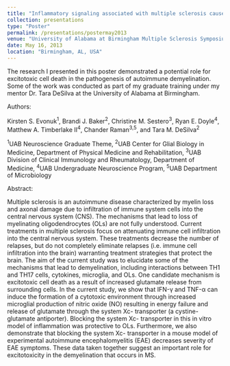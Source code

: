 ```yaml
---
title: "Inflammatory signaling associated with multiple sclerosis causes excitotoxicity to oligodendrocytes."
collection: presentations
type: "Poster"
permalink: /presentations/postermay2013
venue: "University of Alabama at Birmingham Multiple Sclerosis Symposium"
date: May 16, 2013
location: "Birmingham, AL, USA"
---
```


The research I presented in this poster demonstrated a potential role for excitotoxic cell death in the pathogenesis of autoimmune demyelination. Some of the work was conducted as part of my graduate training under my mentor Dr. Tara DeSilva at the University of Alabama at Birmingham.

Authors: 

Kirsten S. Evonuk<sup>1</sup>, Brandi J. Baker<sup>2</sup>, Christine M. Sestero<sup>3</sup>, Ryan E. Doyle<sup>4</sup>, Matthew A. Timberlake II<sup>4</sup>, Chander Raman<sup>3,5</sup>, and Tara M. DeSilva<sup>2</sup>

<sup>1</sup>UAB Neuroscience Graduate Theme, <sup>2</sup>UAB Center for Glial Biology in Medicine, Department of Physical Medicine and Rehabilitation, <sup>3</sup>UAB Division of Clinical Immunology and Rheumatology, Department of Medicine, <sup>4</sup>UAB Undergraduate Neuroscience Program, <sup>5</sup>UAB Department of Microbiology 


Abstract:

Multiple sclerosis is an autoimmune disease characterized by myelin loss and axonal damage due to infiltration of immune system cells into the central nervous system (CNS).  The mechanisms that lead to loss of myelinating oligodendrocytes (OLs) are not fully understood. Current treatments in multiple sclerosis focus on attenuating immune cell infiltration into the central nervous system. These treatments decrease the number of relapses, but do not completely eliminate relapses (i.e. immune cell infiltration into the brain) warranting treatment strategies that protect the brain. The aim of the current study was to elucidate some of the mechanisms that lead to demyelination, including interactions between TH1 and TH17 cells, cytokines, microglia, and OLs. One candidate mechanism is excitotoxic cell death as a result of increased glutamate release from surrounding cells. In the current study, we show that IFN-γ and TNF-α can induce the formation of a cytotoxic environment through increased microglial production of nitric oxide (NO) resulting in energy failure and release of glutamate through the system Xc- transporter (a cystine-glutamate antiporter). Blocking the system Xc- transporter in this in vitro model of inflammation was protective to OLs. Furthermore, we also demonstrate that blocking the system Xc- transporter in a mouse model of experimental autoimmune encephalomyelitis (EAE) decreases severity of EAE symptoms. These data taken together suggest an important role for excitotoxicity in the demyelination that occurs in MS.
